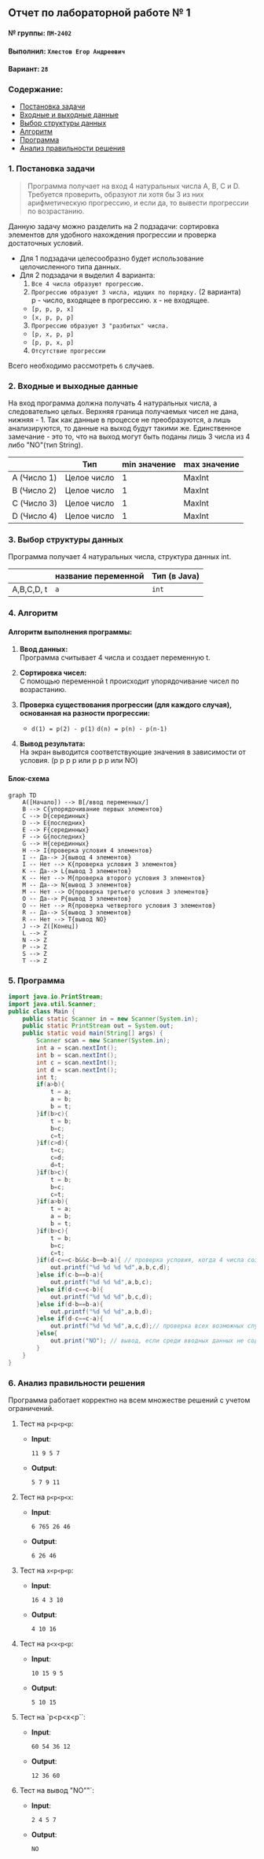 ## Отчет по лабораторной работе № 1

#### № группы: `ПМ-2402`

#### Выполнил: `Хлестов Егор Андреевич`

#### Вариант: `28`

### Cодержание:

- [Постановка задачи](#1-постановка-задачи)
- [Входные и выходные данные](#2-входные-и-выходные-данные)
- [Выбор структуры данных](#3-выбор-структуры-данных)
- [Алгоритм](#4-алгоритм)
- [Программа](#5-программа)
- [Анализ правильности решения](#6-анализ-правильности-решения)

### 1. Постановка задачи

> Программа получает на вход 4 натуральных числа A, B, C и D. Требуется проверить, образуют ли хотя
бы 3 из них арифметическую прогрессию, и если да, то вывести прогрессии
по возрастанию.


Данную задачу можно разделить на 2 подзадачи: сортировка элементов для удобного нахождения прогрессии и проверка достаточных условий.

- Для 1 подзадачи целесообразно будет использование целочисленного типа данных.
- Для 2 подзадачи я выделил 4 варианта:
    1. `Все 4 числа образуют прогрессию.`
    2. `Прогрессию образуют 3 числа, идущих по порядку.` (2 варианта)  
    p - число, входящее в прогрессию. x - не входящее.
    - `[p, p, p, x] `
    - `[x, p, p, p]`
    3. `Прогрессию образуют 3 "разбитых" числа.`
    - `[p, x, p, p]`
    - `[p, p, x, p]`
    4. `Отсутствие прогрессии`

Всего необходимо рассмотреть `6` случаев.

### 2. Входные и выходные данные
На вход программа должна получать 4 натуральных числа, а следовательно целых. Верхняя граница получаемых
чисел не дана, нижняя - 1. Так как данные в процессе не преобразуются, а лишь анализируются, то данные на выход будут такими же. Единственное замечание - это то, что на выход могут быть поданы лишь 3 числа из 4 либо "NO"(тип String).

|             | Тип         | min значение | max значение |
|-------------|-------------|----------|--------------|
| A (Число 1) | Целое число |       1  | MaxInt       |
| B (Число 2) | Целое число |       1  | MaxInt       |
| C (Число 3) | Целое число |       1  | MaxInt       |
| D (Число 4) | Целое число |       1  | MaxInt       |
### 3. Выбор структуры данных

Программа получает 4 натуральных числа, структура данных int.

|            | название переменной | Тип (в Java) | 
|------------|---------------------|--------------|
| A,B,C,D, t | `a`                 | `int`        |

### 4. Алгоритм

#### Алгоритм выполнения программы:

1. **Ввод данных:**  
   Программа считывает 4 числа и создает переменную t.

2. **Сортировка чисел:**  
   С помощью переменной t происходит упорядочивание чисел по возрастанию.

3. **Проверка существования прогрессии (для каждого случая), основанная на разности прогрессии:**
    - `d(1) = p(2) - p(1)`  `d(n) = p(n) - p(n-1)`

4. **Вывод результата:**  
   На экран выводится соответствующие значения в зависимости от условия. (p p p p или p p p или NO)

#### Блок-схема

```mermaid
graph TD
    A([Начало]) --> B[/ввод переменных/]
    B --> C{упорядочивание первых элементов}
    C --> D{серединных}
    D --> E{последних}
    E --> F{серединных}
    F --> G{последних}
    G --> H{серединных}
    H --> I{проверка условия 4 элементов}
    I -- Да--> J{вывод 4 элементов}
    I -- Нет --> K{проверка условия 3 элементов}
    K -- Да--> L{вывод 3 элементов}
    K -- Нет --> M{проверка второго условия 3 элементов}
    M -- Да--> N{вывод 3 элементов}
    M -- Нет --> O{проверка третьего условия 3 элементов}
    O -- Да--> P{вывод 3 элементов}
    O -- Нет --> R{проверка четвертого условия 3 элементов}
    R -- Да--> S{вывод 3 элементов}
    R -- Нет --> T{вывод NO}
    J --> Z([Конец])
    L --> Z
    N --> Z
    P --> Z
    S --> Z
    T --> Z
```

### 5. Программа

```java
import java.io.PrintStream;
import java.util.Scanner;
public class Main {
    public static Scanner in = new Scanner(System.in);
    public static PrintStream out = System.out;
    public static void main(String[] args) {
        Scanner scan = new Scanner(System.in);
        int a = scan.nextInt();
        int b = scan.nextInt();
        int c = scan.nextInt();
        int d = scan.nextInt();
        int t;
        if(a>b){
            t = a;
            a = b;
            b = t;
        }if(b>c){
            t = b;
            b=c;
            c=t;
        }if(c>d){
            t=c;
            c=d;
            d=t;
        }if(b>c){
            t = b;
            b=c;
            c=t;
        }if(a>b){
            t = a;
            a = b;
            b = t;
        }if(b>c){
            t = b;
            b=c;
            c=t;
        }if(d-c==c-b&&c-b==b-a){ // проверка условия, когда 4 числа создают арифметическую прогрессию и вывод 4 чисел.
            out.printf("%d %d %d %d",a,b,c,d);
        }else if(c-b==b-a){
            out.printf("%d %d %d",a,b,c);
        }else if(d-c==c-b){
            out.printf("%d %d %d",b,c,d);
        }else if(d-b==b-a){
            out.printf("%d %d %d",a,b,d);
        }else if(d-c==c-a){
            out.printf("%d %d %d",a,c,d);// проверка всех возможных случаев расположения трех элементов среди четырех мест и вывод соответствующих последовательностей
        }else{
            out.print("NO"); // вывод, если среди вводных данных не содержится прогрессия
        }
    }
}

```

### 6. Анализ правильности решения

Программа работает корректно на всем множестве решений с учетом ограничений.

1. Тест на `p<p<p<p`:

    - **Input**:
        ```
        11 9 5 7
        ```

    - **Output**:
        ```
        5 7 9 11
        ```

2. Тест на `p<p<p<x`:

    - **Input**:
        ```
        6 765 26 46
        ```

    - **Output**:
        ```
        6 26 46
        ```

3. Тест на `x<p<p<p`:

    - **Input**:
        ```
        16 4 3 10
        ```

    - **Output**:
        ```
        4 10 16
        ```

4. Тест на `p<x<p<p`:

    - **Input**:
        ```
        10 15 9 5
        ```

    - **Output**:
        ```
        5 10 15
        ```

5. Тест на `p<p<x<p``:

    - **Input**:
        ```
        60 54 36 12
        ```

    - **Output**:
        ```
        12 36 60
        ```
6. Тест на вывод "NO""`:

    - **Input**:
        ```
        2 4 5 7
        ```

    - **Output**:
        ```
        NO
        ```
